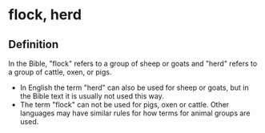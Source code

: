 # flock, herd

## Definition

In the Bible, "flock" refers to a group of sheep or goats and "herd" refers to a group of cattle, oxen, or pigs.

* In English the term "herd" can also be used for sheep or goats, but in the Bible text it is usually not used this way.
* The term "flock" can not be used for pigs, oxen or cattle. Other languages may have similar rules for how terms for animal groups are used.